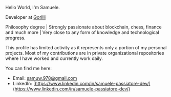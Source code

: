 Hello World, I'm Samuele.<br>

Developer at [Gorilli](https://www.gorilli.io/it)<br>

Philosophy degree | Strongly passionate about blockchain, chess, finance and much more | Very close to any form of knowledge and technological progress.

This profile has limited activity as it represents only a portion of my personal projects.
Most of my contributions are in private organizational repositories where I have worked and currently work daily.<br>

You can find me here:
* Email: [samuw.978@gmail.com](mailto:samuw.978@gmail.com)<br>
* LinkedIn: [https://www.linkedin.com/in/samuele-passiatore-dev/](https://www.linkedin.com/in/samuele-passiatore-dev/)






